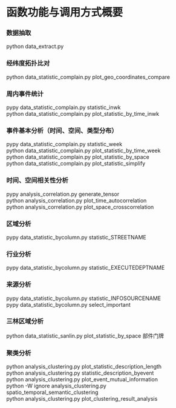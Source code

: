 # 函数功能与调用方式概要

### 数据抽取
python data_extract.py   

### 经纬度拓扑比对
python data_statistic_complain.py plot_geo_coordinates_compare   

### 周内事件统计
pypy data_statistic_complain.py statistic_inwk   
python data_statistic_complain.py plot_statistic_by_time_inwk   

### 事件基本分析（时间、空间、类型分布）
pypy data_statistic_complain.py statistic_week   
python data_statistic_complain.py plot_statistic_by_time_week   
python data_statistic_complain.py plot_statistic_by_space   
python data_statistic_complain.py plot_statistic_simplify   

### 时间、空间相关性分析
pypy analysis_correlation.py generate_tensor   
python analysis_correlation.py plot_time_autocorrelation   
python analysis_correlation.py plot_space_crosscorrelation   

### 区域分析
pypy data_statistic_bycolumn.py statistic_STREETNAME   

### 行业分析
pypy data_statistic_bycolumn.py statistic_EXECUTEDEPTNAME   

### 来源分析
pypy data_statistic_bycolumn.py statistic_INFOSOURCENAME   
pypy data_statistic_bycolumn.py select_important   

### 三林区域分析
python data_statistic_sanlin.py plot_statistic_by_space 部件门牌   

### 聚类分析
python analysis_clustering.py plot_statistic_description_length   
python analysis_clustering.py statistic_description_byevent   
python analysis_clustering.py plot_event_mutual_information   
python -W ignore analysis_clustering.py spatio_temporal_semantic_clustering   
python analysis_clustering.py plot_clustering_result_analysis

